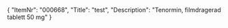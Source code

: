 {
  "ItemNr": "000668",
  "Title": "test",
  "Description": "Tenormin, filmdragerad tablett 50 mg"
}
